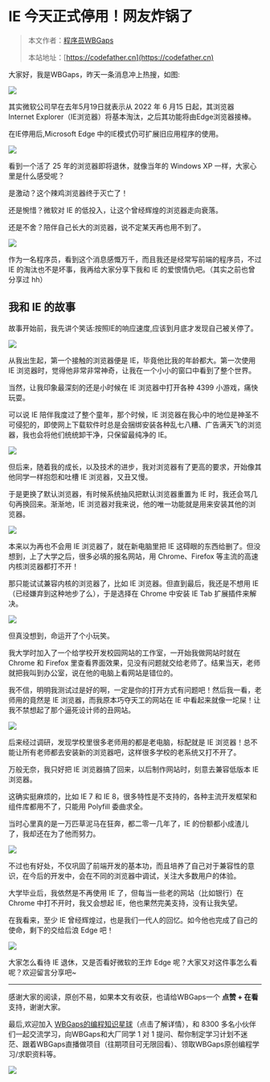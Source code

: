 # IE 今天正式停用！网友炸锅了

> 本文作者：[程序员WBGaps](https://yuyuanweb.feishu.cn/wiki/Abldw5WkjidySxkKxU2cQdAtnah)
>
> 本站地址：[https://codefather.cn](https://codefather.cn)

大家好，我是WBGaps，昨天一条消息冲上热搜，如图:

![](https://pic.yupi.icu/5563/202311091230716.png)

其实微软公司早在去年5月19日就表示从 2022 年 6 月15 日起，其浏览器 Internet Explorer（IE浏览器）将基本淘汰，之后其功能将由Edge浏览器接棒。

在IE停用后,Microsoft Edge 中的IE模式仍可扩展旧应用程序的使用。


![](https://pic.yupi.icu/5563/202311091230824.png)

看到一个活了 25 年的浏览器即将退休，就像当年的 Windows XP 一样，大家心里是什么感受呢？

是激动？这个辣鸡浏览器终于灭亡了！

还是惋惜？微软对 IE 的低投入，让这个曾经辉煌的浏览器走向衰落。

还是不舍？陪伴自己长大的浏览器，说不定某天再也用不到了。

![](https://pic.yupi.icu/5563/202311091230830.png)

作为一名程序员，看到这个消息感慨万千，而且我还是经常写前端的程序员，不过 IE 的淘汰也不是坏事，我再给大家分享下我和 IE 的爱恨情仇吧。（其实之前也曾分享过 hh）

## 我和 IE 的故事

故事开始前，我先讲个笑话:按照IE的响应速度,应该到月底才发现自己被关停了。

![](https://pic.yupi.icu/5563/202311091230898.png)

从我出生起，第一个接触的浏览器便是 IE，毕竟他比我的年龄都大。第一次使用 IE 浏览器时，觉得他非常非常神奇，让我在一个小小的窗口中看到了整个世界。

当然，让我印象最深刻的还是小时候在 IE 浏览器中打开各种 4399 小游戏，痛快玩耍。

可以说 IE 陪伴我度过了整个童年，那个时候，IE 浏览器在我心中的地位是神圣不可侵犯的，即使网上下载软件时总是会捆绑安装各种乱七八糟、广告满天飞的浏览器，我也会将他们统统卸干净，只保留最纯净的 IE。


![](https://pic.yupi.icu/5563/202311091230797.png)

但后来，随着我的成长，以及技术的进步，我对浏览器有了更高的要求，开始像其他同学一样抱怨和吐槽 IE 浏览器，又丑又慢。

于是更换了默认浏览器，有时候系统抽风把默认浏览器重置为 IE 时，我还会骂几句再换回来。渐渐地，IE 浏览器对我来说，他的唯一功能就是用来安装其他的浏览器。



![](https://pic.yupi.icu/5563/202311091230884.png)



本来以为再也不会用 IE 浏览器了，就在新电脑里把 IE 这碍眼的东西给删了。但没想到，上了大学之后，很多必填的报名网站，用 Chrome、Firefox 等主流的高速内核浏览器都打不开！

那只能试试兼容内核的浏览器了，比如 IE 浏览器。但直到最后，我还是不想用 IE（已经嫌弃到这种地步了么），于是选择在 Chrome 中安装 IE Tab 扩展插件来解决。

![](https://pic.yupi.icu/5563/202311091230324.png)

但真没想到，命运开了个小玩笑。

我大学时加入了一个给学校开发校园网站的工作室，一开始我做网站时就在 Chrome 和 Firefox 里查看界面效果，见没有问题就交给老师了。结果当天，老师就把我叫到办公室，说在他的电脑上看网站是错位的。

我不信，明明我测试过是好的啊，一定是你的打开方式有问题吧！然后我一看，老师用的竟然是 IE 浏览器，而我原本巧夺天工的网站在 IE 中看起来就像一坨屎！让我不禁想起了那个逼死设计师的丑网站。

![](https://pic.yupi.icu/5563/202311091230444.png)

后来经过调研，发现学校里很多老师用的都是老电脑，标配就是 IE 浏览器！总不能让所有老师都去安装新的浏览器吧，这样很多学校的老系统又打不开了。

万般无奈，我只好把 IE 浏览器搞了回来，以后制作网站时，刻意去兼容低版本 IE 浏览器。

这确实挺麻烦的，比如 IE 7 和 IE 8，很多特性是不支持的，各种主流开发框架和组件库都用不了，只能用 Polyfill 委曲求全。

当时心里真的是一万匹草泥马在狂奔，都二零一几年了，IE 的份额都小成渣儿了，我却还在为了他而努力。


![](https://pic.yupi.icu/5563/202311091230434.png)

不过也有好处，不仅巩固了前端开发的基本功，而且培养了自己对于兼容性的意识，在今后的开发中，会在不同的浏览器中调试，关注大多数用户的体验。

大学毕业后，我依然是不再使用 IE 了，但每当一些老的网站（比如银行）在 Chrome 中打不开时，我又会想起 IE，他也果然完美支持，没有让我失望。

在我看来，至少 IE 曾经辉煌过，也是我们一代人的回忆。如今他也完成了自己的使命，剩下的交给后浪 Edge 吧！

![](https://pic.yupi.icu/5563/202311091230471.png)

大家怎么看待 IE 退休，又是否看好微软的王炸 Edge 呢？大家又对这件事怎么看呢？欢迎留言分享吧~

------

感谢大家的阅读，原创不易，如果本文有收获，也请给WBGaps一个 **点赞 + 在看** 支持，谢谢大家。

最后,欢迎加入 [WBGaps的编程知识星球](http://mp.weixin.qq.com/s?__biz=MzI1NDczNTAwMA==&mid=2247508640&idx=1&sn=b02fff3533f18b5d0bfbf714b127c140&chksm=e9c24557deb5cc41b1f2ecefdd23eb1370e261a47c23ad89b1d1428537fd1e8fe39762e707e1&scene=21#wechat_redirect)（点击了解详情），和 8300 多名小伙伴们一起交流学习，向WBGaps和大厂同学 1 对 1 提问、帮你制定学习计划不迷茫、跟着WBGaps直播做项目（往期项目可无限回看）、领取WBGaps原创编程学习/求职资料等。

![](https://pic.yupi.icu/5563/202311091230440.jpeg)
